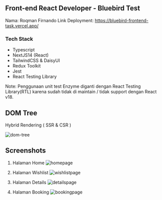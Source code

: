 ## Front-end React Developer - Bluebird Test
Nama: Roqman Firnando
Link Deployment: https://bluebird-frontend-task.vercel.app/

### Tech Stack
- Typescript
- NextJS14 (React)
- TailwindCSS & DaisyUI
- Redux Toolkit
- Jest
- React Testing Library

Note: Penggunaan unit test Enzyme diganti dengan React Testing Library(RTL) karena sudah tidak di maintain / tidak support dengan React v18.

## DOM Tree
Hybrid Rendering ( SSR & CSR )

![dom-tree](https://github.com/nandorfn/Bluebird-Frontend_Task/assets/105403744/6172cf9c-bd1e-4e85-9073-1353cee68d66)

## Screenshots
1. Halaman Home
![homepage](https://github.com/nandorfn/Bluebird-Frontend_Task/assets/105403744/4e0ca8b6-1b9b-43c6-a472-cb9987beed42)

2. Halaman Wishlist
![wishlistpage](https://github.com/nandorfn/Bluebird-Frontend_Task/assets/105403744/42729264-30be-4714-ba05-6f83a775cbbc)

3. Halaman Details
![detailspage](https://github.com/nandorfn/Bluebird-Frontend_Task/assets/105403744/b298da1f-a3dd-4746-bdfe-df588c2a556b)

4. Halaman Booking
![bookingpage](https://github.com/nandorfn/Bluebird-Frontend_Task/assets/105403744/0fd471b3-fc36-4a79-9614-20d35c0ce5b6)


